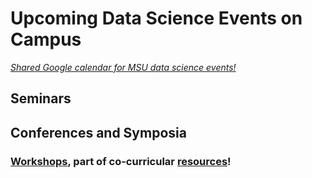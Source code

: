 # Upcoming Data Science Events on Campus
[_Shared Google calendar for MSU data science events!_](https://calendar.google.com/calendar/b/1?cid=bXN1LmVkdV9mcHFyNDhwcWpoNDQ3b2MzNWYxMzJuM2YwOEBncm91cC5jYWxlbmRhci5nb29nbGUuY29t)

## Seminars

## Conferences and Symposia

### [Workshops](https://github.com/jananiravi/datascience-msu/tree/master/resources/), part of co-curricular [resources](https://github.com/jananiravi/datascience-msu/tree/master/resources/)!
